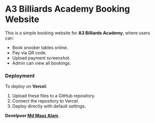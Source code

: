# A3 Billiards Academy Booking Website

This is a simple booking website for **A3 Billiards Academy**, where users can:
- Book snooker tables online.
- Pay via QR code.
- Upload payment screenshot.
- Admin can view all bookings.

### Deployment
To deploy on **Vercel**:
1. Upload these files to a GitHub repository.
2. Connect the repository to Vercel.
3. Deploy directly with default settings.

**Develpoer [Md Maaz Alam](https://gravatar.com/maazalam04?utm_source=hovercard)**.
